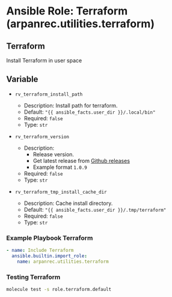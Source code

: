 # Ansible Role: Terraform (arpanrec.utilities.terraform)

## Terraform

Install Terraform in user space

## Variable

- `rv_terraform_install_path`

  - Description: Install path for terraform.
  - Default: `"{{ ansible_facts.user_dir }}/.local/bin"`
  - Required: `false`
  - Type: `str`

- `rv_terraform_version`

  - Description:
    - Release version.
    - Get latest release from [Github releases](https://api.github.com/repos/hashicorp/terraform/releases/latest)
    - Example format `1.0.9`
  - Required: `false`
  - Type: `str`

- `rv_terraform_tmp_install_cache_dir`
  - Description: Cache install directory.
  - Default: `"{{ ansible_facts.user_dir }}/.tmp/terraform"`
  - Required: `false`
  - Type: `str`

### Example Playbook Terraform

```yaml
- name: Include Terraform
  ansible.builtin.import_role:
    name: arpanrec.utilities.terraform
```

### Testing Terraform

```bash
molecule test -s role.terraform.default
```
